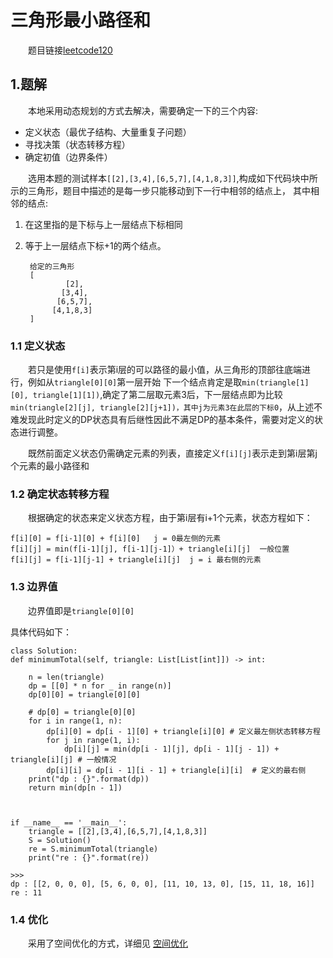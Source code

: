 # 三角形最小路径和

&emsp;&emsp;题目链接[leetcode120](https://leetcode-cn.com/problems/triangle/)

## 1.题解
&emsp;&emsp;本地采用动态规划的方式去解决，需要确定一下的三个内容:
* 定义状态（最优子结构、大量重复子问题）
* 寻找决策（状态转移方程）
* 确定初值（边界条件） 

&emsp;&emsp;选用本题的测试样本`[[2],[3,4],[6,5,7],[4,1,8,3]]`,构成如下代码块中所示的三角形，题目中描述的是每一步只能移动到下一行中相邻的结点上，
其中相邻的结点:
1. 在这里指的是下标与上一层结点下标相同
2. 等于上一层结点下标+1的两个结点。
    
        给定的三角形
        [
                [2],
               [3,4],
              [6,5,7],
             [4,1,8,3]
        ]

### 1.1 定义状态
&emsp;&emsp;若只是使用`f[i]`表示第i层的可以路径的最小值，从三角形的顶部往底端进行，例如从`triangle[0][0]`第一层开始
下一个结点肯定是取`min(triangle[1][0],
triangle[1][1])`,确定了第二层取元素3后，下一层结点即为比较`min(triangle[2][j],
triangle[2][j+1])，其中j为元素3在此层的下标0`，从上述不难发现此时定义的DP状态具有后继性因此不满足DP的基本条件，需要对定义的状态进行调整。

&emsp;&emsp;既然前面定义状态仍需确定元素的列表，直接定义`f[i][j]`表示走到第i层第j个元素的最小路径和

### 1.2 确定状态转移方程
&emsp;&emsp;根据确定的状态来定义状态方程，由于第i层有i+1个元素，状态方程如下：

    
    f[i][0] = f[i-1][0] + f[i][0]   j = 0最左侧的元素
    f[i][j] = min(f[i-1][j], f[i-1][j-1]）+ triangle[i][j]  一般位置
    f[i][j] = f[i-1][j-1] + triangle[i][j]  j = i 最右侧的元素
    

### 1.3 边界值
&emsp;&emsp;边界值即是`triangle[0][0]`
    
具体代码如下：
    
    class Solution:
    def minimumTotal(self, triangle: List[List[int]]) -> int:

        n = len(triangle)
        dp = [[0] * n for _ in range(n)]
        dp[0][0] = triangle[0][0]

        # dp[0] = triangle[0][0]
        for i in range(1, n):
            dp[i][0] = dp[i - 1][0] + triangle[i][0] # 定义最左侧状态转移方程
            for j in range(1, i):
                dp[i][j] = min(dp[i - 1][j], dp[i - 1][j - 1]) + triangle[i][j] # 一般情况
            dp[i][i] = dp[i - 1][i - 1] + triangle[i][i]  # 定义的最右侧
        print("dp : {}".format(dp))
        return min(dp[n - 1])



    if __name__ == '__main__':
        triangle = [[2],[3,4],[6,5,7],[4,1,8,3]]
        S = Solution()
        re = S.minimumTotal(triangle)
        print("re : {}".format(re))
        
    >>>
    dp : [[2, 0, 0, 0], [5, 6, 0, 0], [11, 10, 13, 0], [15, 11, 18, 16]]
    re : 11

### 1.4 优化
&emsp;&emsp;采用了空间优化的方式，详细见 [空间优化](https://leetcode-cn.com/problems/triangle/solution/san-jiao-xing-zui-xiao-lu-jing-he-by-leetcode-solu/)